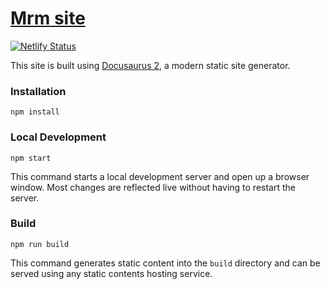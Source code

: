 # [Mrm site](https://mrm.js.org/)

[![Netlify Status](https://api.netlify.com/api/v1/badges/fc0ecb8b-3ab1-406d-be20-ea357f4889ab/deploy-status)](https://app.netlify.com/sites/mrmjs/deploys)

This site is built using [Docusaurus 2](https://v2.docusaurus.io/), a modern static site generator.

### Installation

```
npm install
```

### Local Development

```
npm start
```

This command starts a local development server and open up a browser window. Most changes are reflected live without having to restart the server.

### Build

```
npm run build
```

This command generates static content into the `build` directory and can be served using any static contents hosting service.
